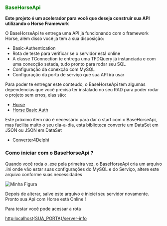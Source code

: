 <!DOCTYPE html>
<html lang="PT-BR">
<head>
    <meta charset="UTF-8">
    <meta http-equiv="X-UA-Compatible" content="IE=edge">
    <meta name="viewport" content="width=device-width, initial-scale=1.0">
</head>
<body>
    <H3 style="color: green;">BaseHorseApi</H3>
    <p style="font-weight: bold;">Este projeto é um acelerador para você que deseja construir sua API utilizando o Horse Framework</p>
    <p>O BaseHorseApi te entrega uma API já funcionando com o framework Horse, além disso você já tem a sua disposição:</p>
    <ul>
        <li>Basic-Authentication</li>
        <li>Rota de teste para verificar se o servidor está online</li>
        <li>A classe TConnection te entrega uma TFDQuery já instanciada e com uma conecção setada, tudo pronto para rodar seu SQL</li>
        <li>Configuração da conexção com MySQL</li>
        <li>Configuração da porta de serviço que sua API irá usar</li> 
    </ul>
    <p>Para poder te entregar este conteudo, o BaseHorseApi tem algumas dependencias que você precisa ter instalado no seu RAD para poder rodar o projeto sem erros, elas são:</p>
    <ul>
        <li><a href="https://github.com/HashLoad/horse" target="_blank"> Horse</a></li>
        <li><a href="https://github.com/HashLoad/horse-basic-auth" target="_blank"> Horse Basic Auth</a></li>
    </ul>
    <p>Este próximo item não é necessário para dar o start com o BaseHorseApi, mas facilita muito o seu dia-a-dia, esta biblioteca converte um DataSet em JSON ou JSON em DataSet</p>
    <ul>
        <li><a href="https://github.com/ezequieljuliano/DataSetConverter4Delphi"> Converter4Delphi</a></li>
    </ul>
    <H3>Como iniciar com o BaseHorseApi ?</H3>
    <p>Quando você roda o .exe pela primeira vez, o BaseHorseApi cria um arquivo .ini onde vão estar suas configurações do MySQL e do Serviço, altere este arquivo conforme suas necessidades</p>
    <img src="https://iili.io/17Ny3Q.png" alt="Minha Figura">
    <p>Depois de alterar, salve este arquivo e iniciei seu servidor novamente. Pronto sua Api com Horse está Online !</p>
    <p>Para testar você pode acessar a rota</p> <a href="http:localhost{SUA_PORTA}/server-info">http:localhost{SUA_PORTA}/server-info</a>
</body>
</html>




